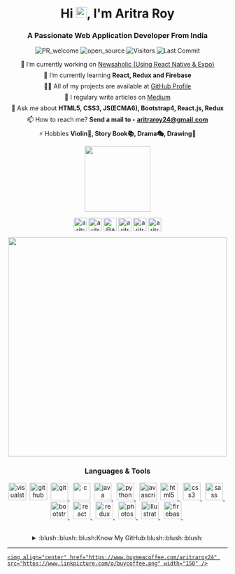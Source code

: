 <h1 align="center">Hi <img src="https://media.giphy.com/media/hvRJCLFzcasrR4ia7z/giphy.gif" width="25px">, I'm Aritra Roy</h1>
<h3 align="center">A Passionate Web Application Developer From India</h3>

<p align="center">
  <img alt="PR_welcome" src="https://img.shields.io/badge/PRs-welcome-brightgreen.svg?style=flat&logo=github" href="https://github.com/aritraroy24">
  <img alt="open_source" src="https://badges.frapsoft.com/os/v2/open-source.svg?v=103" href="https://github.com/aritraroy24">
  <img alt="Visitors" src="https://komarev.com/ghpvc/?username=aritraroy24&style=flat&labelColor=black&logo=github&label=PROFILE+VIEWS&color=29bf12"/>
  <img alt="Last Commit" src="https://img.shields.io/github/last-commit/aritraroy24/aritraroy24?logo=markdown&label=LAST+UPDATE&color=29bf12&style=flat">
</p>

<div align="center">
  
  🔭 I’m currently working on [Newsaholic (Using React Native & Expo)](https://github.com/DuoScript/Newsaholic) </br>
  <img align="center" src="https://www.linkpicture.com/q/gold_ring.png" height="8"> </br>
  🌱 I’m currently learning **React, Redux and Firebase** </br>
  <img align="center" src="https://www.linkpicture.com/q/gold_ring.png" height="8"> </br>
  👨‍💻 All of my projects are available at [GitHub Profile](https://github.com/aritraroy24) </br>
  <img align="center" src="https://www.linkpicture.com/q/gold_ring.png" height="8"> </br>
  📝 I regulary write articles on [Medium](https://medium.com/@aritraroy24) </br>
  <img align="center" src="https://www.linkpicture.com/q/gold_ring.png" height="8"> </br>
  💬 Ask me about **HTML5, CSS3, JS(ECMA6), Bootstrap4, React.js, Redux** </br>
  <img align="center" src="https://www.linkpicture.com/q/gold_ring.png" height="8"> </br>
  📫 How to reach me? **Send a mail to -**  **aritraroy24@gmail.com** </br>
  <img align="center" src="https://www.linkpicture.com/q/gold_ring.png" height="8"> </br>
  ⚡ Hobbies **Violin🎻, Story Book📚, Drama🎭, Drawing🎨** </br>
  
</div>

<p align="center">
  <img src="https://www.linkpicture.com/q/connect_with_me.png" width="150">
</p>
<p align="center">
<a href="https://aritraroy24.netlify.app/" target="_blank"><img align="center" src="https://www.linkpicture.com/q/website_3.png" alt="aritraroy24_website" height="30" width="30" /></a>
<a href="https://linkedin.com/in/aritraroy24" target="_blank"><img align="center" src="https://cdn3.iconfinder.com/data/icons/address-book-providers-in-black-white/512/linkedin-512.png" alt="aritraroy24" height="30" width="30" /></a>
<a href="https://medium.com/@aritraroy24" target="_blank"><img align="center" src="https://cdn.iconscout.com/icon/free/png-512/medium-1693563-1442604.png" alt="@aritraroycoc" height="30" width="30" /></a>
<a href="https://twitter.com/aritraroy24roy" target="_blank"><img align="center" src="https://www.seekpng.com/png/full/84-842766_logo-twitter-png-noir-twitter-icon-vector-circle.png" alt="aritraroy24roy" height="30" width="30" /></a>
<a href="https://www.facebook.com/aritraroy24/" target="_blank"><img align="center" src="https://www.linkpicture.com/q/facebook_29.png" alt="aritraroy24" height="30" width="30" /></a>
<a href="https://instagram.com/aritraroy24" target="_blank"><img align="center" src="https://www.freeiconspng.com/thumbs/black-icon/black-instagram-icon-21.png" alt="aritraroy24" height="30" width="30" /></a>
</p>
<p align="center">
  <img align="center" src="https://www.linkpicture.com/q/gold_line.png" width="500">
</p>
<h3 align="center">Languages & Tools</h3>
<p align="center">
  <a href="https://code.visualstudio.com/" target="_blank"><img src="https://www.linkpicture.com/q/vscode.png" alt="visualstudiocode" height="40" width="40" /></a>&nbsp;
  <a href="https://github.com/" target="_blank"><img src="https://www.linkpicture.com/q/github_9.png" alt="github" height="40" width="40" /></a>&nbsp;
  <a href="https://git-scm.com/" target="_blank"> <img src="https://www.linkpicture.com/q/git_1.png" alt="git" width="40" height="40"/> </a>&nbsp;
  <a href="https://www.cprogramming.com/" target="_blank"> <img src="https://www.linkpicture.com/q/c_13.png" alt="c" width="40" height="40"/></a>&nbsp;
  <a href="https://www.java.com" target="_blank"> <img src="https://www.linkpicture.com/q/java.png" alt="java" width="40" height="40"/> </a>&nbsp;
  <a href="https://www.python.org/" target="_blank"> <img src="https://www.linkpicture.com/q/python_1.png" alt="python" width="40" height="40"/> </a>&nbsp;
  <a href="https://developer.mozilla.org/en-US/docs/Web/JavaScript" target="_blank"> <img src="https://www.linkpicture.com/q/javascript.png" alt="javascript"  width="40" height="40"/></a>&nbsp;
  <a href="https://www.w3.org/html/" target="_blank"> <img src="https://www.linkpicture.com/q/html_2.png" alt="html5" width="40" height="40"/> </a>&nbsp;
  <a href="https://www.w3schools.com/css/" target="_blank"> <img src="https://www.linkpicture.com/q/css.png" alt="css3" width="40" height="40"/> </a>&nbsp;
  <a href="https://sass-lang.com" target="_blank"> <img src="https://www.linkpicture.com/q/sass.png" alt="sass" width="40" height="40"/> </a>&nbsp;
  <a href="https://getbootstrap.com" target="_blank"> <img src="https://www.linkpicture.com/q/bootstrap.png" alt="bootstrap" width="40" height="40"/> </a>&nbsp;
  <a href="https://reactjs.org/" target="_blank"> <img src="https://www.linkpicture.com/q/react.png" alt="react" width="40" height="40"/> </a>&nbsp;
  <a href="https://redux.js.org" target="_blank"> <img src="https://www.linkpicture.com/q/redux.png" alt="redux" width="40" height="40"/> </a>&nbsp;
  <a href="https://www.photoshop.com/en" target="_blank"> <img src="https://www.linkpicture.com/q/photoshop_1.png" alt="photoshop" width="40" height="40"/> </a>&nbsp;
  <a href="https://www.adobe.com/in/products/illustrator.html" target="_blank"> <img src="https://www.linkpicture.com/q/illustrator.png" alt="illustrator" width="40" height="40"/> </a>&nbsp;
  <a href="https://firebase.google.com/" target="_blank"> <img src="https://www.linkpicture.com/q/firebase.png" alt="firebase" width="40" height="40"/> </a>&nbsp;
</p>
</br>

<div align="center">
<details close>
<summary>:blush::blush::blush:Know My GitHub:blush::blush::blush:</summary>
  <h5 align="center">GitHub Stats</h5>
  <a href="https://github.com/aritraroy24/aritraroy24">
  <img align="center" src="https://github-readme-stats.vercel.app/api/top-langs/?username=aritraroy24&hide=java,html&title_color=ffffff&text_color=c9cacc&icon_color=2bbc8a&bg_color=1d1f21" />
  </a>
  <a href="https://github.com/aritraroy24/aritraroy24">
  <img align="center" src="https://github-readme-stats.vercel.app/api?username=aritraroy24&show_icons=true&line_height=27&count_private=true&title_color=ffffff&text_color=c9cacc&icon_color=2bbc8a&bg_color=1d1f21" alt="Aritra's GitHub Stats" />
  
</br>  
  <h5 align="center">Github Profile Trophy</h5>
  <img align="center" src="https://github-profile-trophy.vercel.app/?username=aritraroy24&no-frame=true&theme=juicyfresh&row=1" alt="aritraroy24_github_trophy" />
</details>
</div>

--------
<div aligh="center">

	<img align="center" href="https://www.buymeacoffee.com/aritraroy24" src="https://www.linkpicture.com/q/buycoffee.png" width="150" />

</div>
